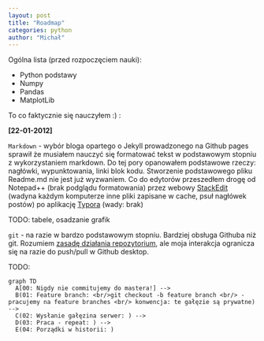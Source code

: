 ```yaml
---
layout: post
title: "Roadmap"
categories: python
author: "Michał"
---
```


Ogólna lista (przed rozpoczęciem nauki):


 - Python podstawy
 - Numpy 
 - Pandas 
 - MatplotLib



To co faktycznie się nauczyłem :) :

**[22-01-2012]**

`Markdown` - wybór bloga opartego o Jekyll prowadzonego na  Github pages sprawił że musiałem nauczyć się formatować tekst w podstawowym stopniu z wykorzystaniem markdown. Do tej pory opanowałem podstawowe rzeczy: nagłówki, wypunktowania, linki blok kodu. Stworzenie podstawowego pliku Readme.md nie jest już wyzwaniem. Co do edytorów przeszedłem drogę od Notepad++ (brak podglądu formatowania) przez webowy [StackEdit](https://stackedit.io/) (wadyna każdym komputerze inne pliki zapisane w cache, psuł nagłówek postów) po aplikację [Typora](https://www.typora.io/)  (wady: brak)

TODO: tabele, osadzanie grafik

`git` - na razie w bardzo podstawowym stopniu. Bardziej obsługa Githuba niż git. Rozumiem [zasadę działania repozytorium](https://github.com/tomcl/HowToUseGitTJWC), ale moja interakcja ogranicza się na razie do push/pull w Github desktop.

TODO: 



```mermaid
graph TD
  A[00: Nigdy nie commitujemy do mastera!] -->
  B(01: Feature branch: <br/>git checkout -b feature branch <br/> -pracujemy na feature branches <br/> konwencja: te gałęzie są prywatne) -->
  C(02: Wysłanie gałęzina serwer: ) -->
  D(03: Praca - repeat: ) -->
  E(04: Porządki w historii: )
		
```








